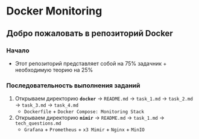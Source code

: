 # Docker Monitoring

## Добро пожаловать в репозиторий Docker

### Начало
- Этот репозиторий представляет собой на 75% задачник + необходимую теорию на 25%

### Последовательность выполнения заданий
  1. Открываем директорию **`docker`** → `README.md` → `task_1.md` → `task_2.md` → `task_3.md` → `task_4.md`
      - `Dockerfile` + `Docker Compose: Monitoring Stack`
  3. Открываем директорию **`mimir`** → `README.md` → `task_1.md` → `tech_questions.md`
      - `Grafana` + `Prometheus` + `x3 Mimir` + `Nginx` + `MinIO`
